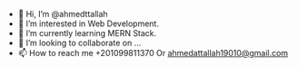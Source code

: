 - 👋 Hi, I’m @ahmedttallah
- 👀 I’m interested in Web Development.
- 🌱 I’m currently learning MERN Stack.
- 💞️ I’m looking to collaborate on ...
- 📫 How to reach me +201099811370 Or ahmedattallah19010@gmail.com

<!---
ahmedttallah/ahmedttallah is a ✨ special ✨ repository because its `README.md` (this file) appears on your GitHub profile.
You can click the Preview link to take a look at your changes.
--->
